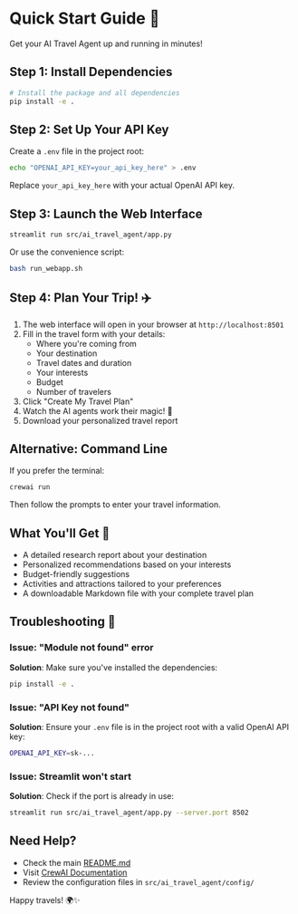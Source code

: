# Quick Start Guide 🚀

Get your AI Travel Agent up and running in minutes!

## Step 1: Install Dependencies

```bash
# Install the package and all dependencies
pip install -e .
```

## Step 2: Set Up Your API Key

Create a `.env` file in the project root:

```bash
echo "OPENAI_API_KEY=your_api_key_here" > .env
```

Replace `your_api_key_here` with your actual OpenAI API key.

## Step 3: Launch the Web Interface

```bash
streamlit run src/ai_travel_agent/app.py
```

Or use the convenience script:

```bash
bash run_webapp.sh
```

## Step 4: Plan Your Trip! ✈️

1. The web interface will open in your browser at `http://localhost:8501`
2. Fill in the travel form with your details:
   - Where you're coming from
   - Your destination
   - Travel dates and duration
   - Your interests
   - Budget
   - Number of travelers
3. Click "Create My Travel Plan"
4. Watch the AI agents work their magic! 🤖
5. Download your personalized travel report

## Alternative: Command Line

If you prefer the terminal:

```bash
crewai run
```

Then follow the prompts to enter your travel information.

## What You'll Get 📝

- A detailed research report about your destination
- Personalized recommendations based on your interests
- Budget-friendly suggestions
- Activities and attractions tailored to your preferences
- A downloadable Markdown file with your complete travel plan

## Troubleshooting 🔧

### Issue: "Module not found" error
**Solution**: Make sure you've installed the dependencies:
```bash
pip install -e .
```

### Issue: "API Key not found"
**Solution**: Ensure your `.env` file is in the project root with a valid OpenAI API key:
```bash
OPENAI_API_KEY=sk-...
```

### Issue: Streamlit won't start
**Solution**: Check if the port is already in use:
```bash
streamlit run src/ai_travel_agent/app.py --server.port 8502
```

## Need Help?

- Check the main [README.md](README.md)
- Visit [CrewAI Documentation](https://docs.crewai.com)
- Review the configuration files in `src/ai_travel_agent/config/`

Happy travels! 🌍✨

